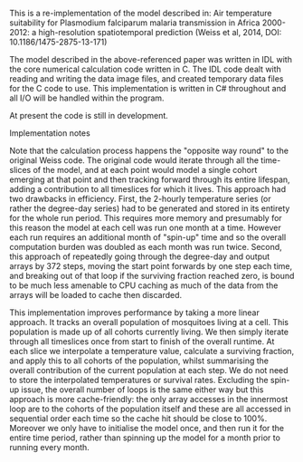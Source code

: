 ﻿This is a re-implementation of the model described in: 
Air temperature suitability for Plasmodium falciparum malaria transmission in Africa 2000-2012: a high-resolution spatiotemporal prediction (Weiss et al, 2014, DOI: 10.1186/1475-2875-13-171)

The model described in the above-referenced paper was written in IDL with the core numerical calculation code written in C. The IDL code 
dealt with reading and writing the data image files, and created temporary data files for the C code to use.
This implementation is written in C# throughout and all I/O will be handled within the program. 

At present the code is still in development.

Implementation notes

Note that the calculation process happens the "opposite way round" to the original Weiss code. The original code would 
iterate through all the time-slices of the model, and at each point would model a single cohort emerging at that point and 
then tracking forward through its entire lifespan, adding a contribution to all timeslices for which it lives.
This approach had two drawbacks in efficiency. First, the 2-hourly temperature series (or rather the degree-day series) 
had to be generated and stored in its entirety for the whole run period. This requires more memory and presumably for this 
reason the model at each cell was run one month at a time. However each run requires an additional month of "spin-up" time
and so the overall computation burden was doubled as each month was run twice. Second, this approach of repeatedly going 
through the degree-day and output arrays by 372 steps, moving the start point forwards by one step each time, and breaking 
out of that loop if the surviving fraction reached zero, is bound to be much less amenable to CPU caching as much of the data 
from the arrays will be loaded to cache then discarded.
  
This implementation improves performance by taking a more linear approach. It tracks an overall population of mosquitoes living
at a cell. This population is made up of all cohorts currently living. We then simply iterate through all timeslices once from 
start to finish of the overall runtime. At each slice we interpolate a temperature value, calculate a surviving fraction, and 
apply this to all cohorts of the population, whilst summarising the overall contribution of the current population 
at each step. We do not need to store the interpolated temperatures or survival rates. 
Excluding the spin-up issue, the overall number of loops is the same either way but this approach is more 
cache-friendly: the only array accesses in the innermost loop are to the cohorts of the population itself and these are all 
accessed in sequential order each time so the cache hit should be close to 100%. 
Moreover we only have to initialise the model once, and then run it for the entire time period, rather than spinning up the 
model for a month prior to running every month. 